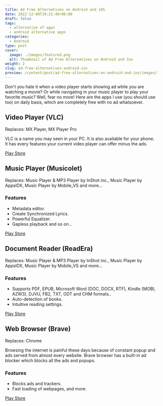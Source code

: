 ```yaml
---
title: Ad Free Alternatives on Android and iOS
date: 2022-12-08T19:21:48+06:00
draft: false
tags:
  - alternative of apps
  - android alternative apps
categories:
  - Android
type: post
cover:
  image: ./images/featured.png
  alt: Thumbnail of Ad Free Alternatives on Android and Ios
weight: 2
slug: ad-free-alternatives-android-ios
preview: /content/post/ad-free-alternatives-on-android-and-ios/images/featured.png
---
```


Don't you hate it when a video player starts showing ad while you are watching a movie? Or while navigating in your music player to play your favorite music? Well, fear no more! Here are the apps I use (you should use too) on daily basis, which are completely free with no ad whatsoever.


## Video Player (VLC)
Replaces: MX Player, MX Player Pro

VLC is a name you may seen in your PC. It is also available for your phone. It has every features your current video player can offer minus the ads.

[Play Store](https://play.google.com/store/apps/details?id=org.videolan.vlc)


## Music Player (Musicolet)
Replaces: Music Player & MP3 Player by InShot inc., Music Player by AppsIDX, Music Player by Mobile_VS and more...

### Features

- Metadata editor.
- Create Synchronized Lyrics.
- Powerful Equalizer.
- Gapless playback and so on...

[Play Store](https://play.google.com/store/apps/details?id=in.krosbits.musicolet)

## Document Reader (ReadEra)
Replaces: Music Player & MP3 Player by InShot inc., Music Player by AppsIDX, Music Player by Mobile_VS and more...

### Features

- Supports PDF, EPUB, Microsoft Word (DOC, DOCX, RTF), Kindle (MOBI, AZW3), DJVU, FB2, TXT, ODT and CHM formats..
- Auto-detection of books.
- Intuitive reading settings.

[Play Store](https://play.google.com/store/apps/details?id=org.readera)

## Web Browser (Brave)
Replaces: Chrome 

Browsing the internet is painful these days because of constant popup and ads served from almost every website. Brave browser has a built-in ad blocker which blocks all the ads and popups.

### Features

- Blocks ads and trackers.
- Fast loading of webpages, and more.

[Play Store](https://play.google.com/store/apps/details?id=com.brave.browser)

